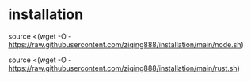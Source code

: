# installation

source <(wget -O - https://raw.githubusercontent.com/ziqing888/installation/main/node.sh)


source <(wget -O - https://raw.githubusercontent.com/ziqing888/installation/main/rust.sh)
